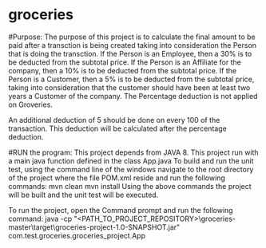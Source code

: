 # groceries

#Purpose: The purpose of this project is to calculate the final amount to be paid after a transction is being created taking into consideration the Person that is doing the transction. If the Person is an Employee, then a 30% is to be deducted from the subtotal price. If the Person is an Affiliate for the company, then a 10% is to be deducted from the subtotal price. If the Person is a Customer, then a 5% is to be deducted from the subtotal price, taking into consideration that the customer should have been at least two years a Customer of the company. The Percentage deduction is not applied on Groveries.

An additional deduction of 5 should be done on every 100 of the transaction. This deduction will be calculated after the percentage deduction.

#RUN the program:
This project depends from JAVA 8.
This project run with a main java function defined in the class App.java
To build and run the unit test, using the command line of the windows navigate to the root directory of the project where the file POM.xml reside and run the following commands:
mvn clean
mvn install
Using the above commands the project will be built and the unit test will be executed.

To run the project, open the Command prompt and run the following command:
java -cp "<PATH_TO_PROJECT_REPOSITORY>\groceries-master\target\groceries-project-1.0-SNAPSHOT.jar" com.test.groceries.groceries_project.App
